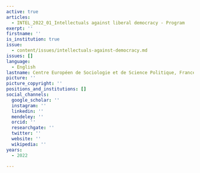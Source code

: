 ```yaml
---
active: true
articles:
  - INTEL_2022_01_Intellectuals against liberal democracy - Program
exerpt: ''
firstname: ''
is_institution: true
issue:
  - content/issues/intellectuals-against-democracy.md
issues: []
language:
  - English
lastname: Centre Européen de Sociologie et de Science Politique, France
picture: ''
picture_copyright: ''
positions_and_institutions: []
social_channels:
  google_scholar: ''
  instagram: ''
  linkedin: ''
  mendeley: ''
  orcid: ''
  researchgate: ''
  twitter: ''
  website: ''
  wikipedia: ''
years:
  - 2022

---
```

